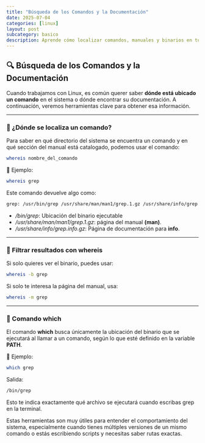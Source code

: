 ```yaml
---
title: "Búsqueda de los Comandos y la Documentación"
date: 2025-07-04
categories: [linux]
layout: post
subcategory: basico
description: Aprende cómo localizar comandos, manuales y binarios en tu sistema usando herramientas como `whereis` y `which`.
---
```


## 🔍 Búsqueda de los Comandos y la Documentación

Cuando trabajamos con Linux, es común querer saber **dónde está ubicado un comando** en el sistema o dónde encontrar su documentación. A continuación, veremos herramientas clave para obtener esa información.

---

### 📌 ¿Dónde se localiza un comando?

Para saber en qué directorio del sistema se encuentra un comando y en qué sección del manual está catalogado, podemos usar el comando:

```bash
whereis nombre_del_comando
```

🧪 Ejemplo:

```bash
whereis grep
```

Este comando devuelve algo como:

```bash
grep: /usr/bin/grep /usr/share/man/man1/grep.1.gz /usr/share/info/grep.info.gz
```

- */bin/grep*: Ubicación del binario ejecutable
- */usr/share/man/man1/grep.1.gz*: página del manual **(man)**.
- */usr/share/info/grep.info.gz*: Página de documentación para **info**.

---

### 🎯 Filtrar resultados con whereis

Si solo quieres ver el binario, puedes usar:

```bash
whereis -b grep
```

Si solo te interesa la página del manual, usa:

```bash
whereis -m grep
```

---


### 🧠 Comando which

El comando **which** busca únicamente la ubicación del binario que se ejecutará al llamar a un comando, según lo que esté definido en la variable **PATH**.

🧪 Ejemplo:

```bash
which grep
```

Salida:

```bash
/bin/grep
```

Esto te indica exactamente qué archivo se ejecutará cuando escribas grep en la terminal.

Estas herramientas son muy útiles para entender el comportamiento del sistema, especialmente cuando tienes múltiples versiones de un mismo comando o estás escribiendo scripts y necesitas saber rutas exactas.
